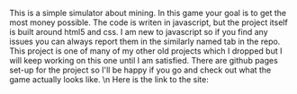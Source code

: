 This is a simple simulator about mining.
In this game your goal is to get the most money possible.
The code is writen in javascript, but the project itself is built around html5 and css.
I am new to javascript so if you find any issues you can always report them in the similarly named tab in the repo.
This project is one of many of my other old projects which I dropped but I will keep working on this one until I am satisfied.
There are github pages set-up for the project so I'll be happy if you go and check out what the game actually looks like.
\n Here is the link to the site: 
